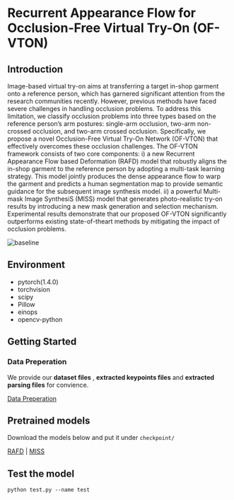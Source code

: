 # Recurrent Appearance Flow for Occlusion-Free Virtual Try-On (OF-VTON)

## Introduction
Image-based virtual try-on aims at transferring a target in-shop
garment onto a reference person, which has garnered significant
attention from the research communities recently. However, previous methods have faced severe challenges in handling occlusion
problems. To address this limitation, we classify occlusion problems into three types based on the reference person’s arm postures:
single-arm occlusion, two-arm non-crossed occlusion, and two-arm
crossed occlusion. Specifically, we propose a novel Occlusion-Free
Virtual Try-On Network (OF-VTON) that effectively overcomes
these occlusion challenges. The OF-VTON framework consists of
two core components: i) a new Recurrent Appearance Flow based Deformation (RAFD) model that robustly aligns the in-shop garment
to the reference person by adopting a multi-task learning strategy.
This model jointly produces the dense appearance flow to warp
the garment and predicts a human segmentation map to provide semantic guidance for the subsequent image synthesis model. ii) a
powerful Multi-mask Image SynthesiS (MISS) model that generates
photo-realistic try-on results by introducing a new mask generation
and selection mechanism. Experimental results demonstrate that our
proposed OF-VTON significantly outperforms existing state-of-theart methods by mitigating the impact of occlusion problems.

![baseline](asserts/tryon_baseline.png)

## Environment
* pytorch(1.4.0)
* torchvision
* scipy
* Pillow
* einops
* opencv-python

## Getting Started
### Data Preperation
We provide our **dataset files** , **extracted keypoints files** and **extracted parsing files**  for convience.

[Data Preperation](https://www.google.com)

## Pretrained models
Download the models below and put it under `checkpoint/`

[RAFD](https://www.google.com) | [MISS](https://www.google.com)

## Test the model
`python test.py --name test`